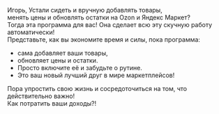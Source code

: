 
Игорь, Устали сидеть и вручную добавлять товары,  
менять цены и обновлять остатки на Ozon и Яндекс Маркет?  
Тогда эта программа для вас! Она сделает всю эту скучную работу автоматически!  
Представьте, как вы экономите время и силы, пока программа: 
 - сама добавляет ваши товары,  
 - обновляет цены и остатки.  
 - Просто включите её и забудьте о рутине.  
 - Это ваш новый лучший друг в мире маркетплейсов!  

Пора упростить свою жизнь и сосредоточиться на том, что действительно важно!  
Как потратить ваши доходы?!